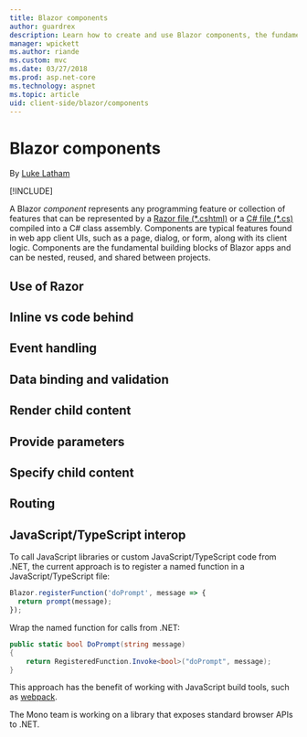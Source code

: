 ```yaml
---
title: Blazor components
author: guardrex
description: Learn how to create and use Blazor components, the fundamental building blocks of Blazor apps provided by compiled Razor or C# files.
manager: wpickett
ms.author: riande
ms.custom: mvc
ms.date: 03/27/2018
ms.prod: asp.net-core
ms.technology: aspnet
ms.topic: article
uid: client-side/blazor/components
---
```

# Blazor components

By [Luke Latham](https://github.com/guardrex)

[!INCLUDE[](~/includes/blazor-preview-notice.md)]

A Blazor *component* represents any programming feature or collection of features that can be represented by a [Razor file (\*.cshtml)](xref:mvc/views/razor) or a [C# file (\*.cs)](/dotnet/csharp/getting-started/) compiled into a C# class assembly. Components are typical features found in web app client UIs, such as a page, dialog, or form, along with its client logic. Components are the fundamental building blocks of Blazor apps and can be nested, reused, and shared between projects.

## Use of Razor



## Inline vs code behind



## Event handling



## Data binding and validation



## Render child content



## Provide parameters



## Specify child content



## Routing


## JavaScript/TypeScript interop

To call JavaScript libraries or custom JavaScript/TypeScript code from .NET, the current approach is to register a named function in a JavaScript/TypeScript file:

```javascript
Blazor.registerFunction('doPrompt', message => {
  return prompt(message);
});
```

Wrap the named function for calls from .NET:

```csharp
public static bool DoPrompt(string message)
{
    return RegisteredFunction.Invoke<bool>("doPrompt", message);
}
```

This approach has the benefit of working with JavaScript build tools, such as [webpack](https://webpack.js.org/).

The Mono team is working on a library that exposes standard browser APIs to .NET.
